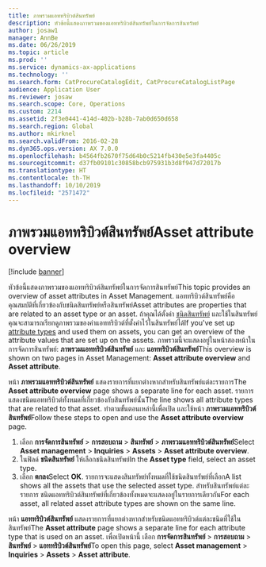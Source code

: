 ```yaml
---
title: ภาพรวมแอททริบิวต์สินทรัพย์
description: หัวข้อนี้แสดงภาพรวมของแอททริบิวต์สินทรัพย์ในการจัดการสินทรัพย์
author: josaw1
manager: AnnBe
ms.date: 06/26/2019
ms.topic: article
ms.prod: ''
ms.service: dynamics-ax-applications
ms.technology: ''
ms.search.form: CatProcureCatalogEdit, CatProcureCatalogListPage
audience: Application User
ms.reviewer: josaw
ms.search.scope: Core, Operations
ms.custom: 2214
ms.assetid: 2f3e0441-414d-402b-b28b-7ab0d650d658
ms.search.region: Global
ms.author: mkirknel
ms.search.validFrom: 2016-02-28
ms.dyn365.ops.version: AX 7.0.0
ms.openlocfilehash: b4564fb2670f75d64b0c5214fb430e5e3fa4405c
ms.sourcegitcommit: d37fb09101c30858bcb975931b3d8f947d72017b
ms.translationtype: HT
ms.contentlocale: th-TH
ms.lasthandoff: 10/10/2019
ms.locfileid: "2571472"
---
```

# <a name="asset-attribute-overview"></a><span data-ttu-id="85090-103">ภาพรวมแอททริบิวต์สินทรัพย์</span><span class="sxs-lookup"><span data-stu-id="85090-103">Asset attribute overview</span></span>

[!include [banner](../../includes/banner.md)]

 

<span data-ttu-id="85090-104">หัวข้อนี้แสดงภาพรวมของแอททริบิวต์สินทรัพย์ในการจัดการสินทรัพย์</span><span class="sxs-lookup"><span data-stu-id="85090-104">This topic provides an overview of asset attributes in Asset Management.</span></span> <span data-ttu-id="85090-105">แอททริบิวต์สินทรัพย์คือคุณสมบัติที่เกี่ยวข้องกับชนิดสินทรัพย์หรือสินทรัพย์</span><span class="sxs-lookup"><span data-stu-id="85090-105">Asset attributes are properties that are related to an asset type or an asset.</span></span> <span data-ttu-id="85090-106">ถ้าคุณได้ตั้งค่า [ชนิดสินทรัพย์](../setup-for-functional-locations/specification-types.md) และใช้ในสินทรัพย์ คุณจะสามารถเรียกดูภาพรวมของค่าแอททริบิวต์ที่ตั้งค่าไว้ในสินทรัพย์ได้</span><span class="sxs-lookup"><span data-stu-id="85090-106">If you've set up [attribute types](../setup-for-functional-locations/specification-types.md) and used them on assets, you can get an overview of the attribute values that are set up on the assets.</span></span> <span data-ttu-id="85090-107">ภาพรวมนี้จะแสดงอยู่ในหน้าสองหน้าในการจัดการสินทรัพย์: **ภาพรวมแอททริบิวต์สินทรัพย์** และ **แอททริบิวต์สินทรัพย์**</span><span class="sxs-lookup"><span data-stu-id="85090-107">This overview is shown on two pages in Asset Management: **Asset attribute overview** and **Asset attribute**.</span></span>

<span data-ttu-id="85090-108">หน้า **ภาพรวมแอททริบิวต์สินทรัพย์** แสดงรายการที่แยกต่างหากสำหรับสินทรัพย์แต่ละรายการ</span><span class="sxs-lookup"><span data-stu-id="85090-108">The **Asset attribute overview** page shows a separate line for each asset.</span></span> <span data-ttu-id="85090-109">รายการแสดงชนิดแอททริบิวต์ทั้งหมดที่เกี่ยวข้องกับสินทรัพย์นั้น</span><span class="sxs-lookup"><span data-stu-id="85090-109">The line shows all attribute types that are related to that asset.</span></span> <span data-ttu-id="85090-110">ทำตามขั้นตอนเหล่านี้เพื่อเปิด และใช้หน้า **ภาพรวมแอททริบิวต์สินทรัพย์**</span><span class="sxs-lookup"><span data-stu-id="85090-110">Follow these steps to open and use the **Asset attribute overview** page.</span></span>

1. <span data-ttu-id="85090-111">เลือก **การจัดการสินทรัพย์** \> **การสอบถาม** \> **สินทรัพย์** \> **ภาพรวมแอททริบิวต์สินทรัพย์**</span><span class="sxs-lookup"><span data-stu-id="85090-111">Select **Asset management** \> **Inquiries** \> **Assets** \> **Asset attribute overview**.</span></span>
2. <span data-ttu-id="85090-112">ในฟิลด์ **ชนิดสินทรัพย์** ให้เลือกชนิดสินทรัพย์</span><span class="sxs-lookup"><span data-stu-id="85090-112">In the **Asset type** field, select an asset type.</span></span>
3. <span data-ttu-id="85090-113">เลือก **ตกลง**</span><span class="sxs-lookup"><span data-stu-id="85090-113">Select **OK**.</span></span> <span data-ttu-id="85090-114">รายการจะแสดงสินทรัพย์ทั้งหมดที่ใช้ชนิดสินทรัพย์ที่เลือก</span><span class="sxs-lookup"><span data-stu-id="85090-114">A list shows all the assets that use the selected asset type.</span></span> <span data-ttu-id="85090-115">สำหรับสินทรัพย์แต่ละรายการ ชนิดแอททริบิวต์สินทรัพย์ที่เกี่ยวข้องทั้งหมดจะแสดงอยู่ในรายการเดียวกัน</span><span class="sxs-lookup"><span data-stu-id="85090-115">For each asset, all related asset attribute types are shown on the same line.</span></span>

<span data-ttu-id="85090-116">หน้า **แอททริบิวต์สินทรัพย์** แสดงรายการที่แยกต่างหากสำหรับชนิดแอททริบิวต์แต่ละชนิดที่ใช้ในสินทรัพย์</span><span class="sxs-lookup"><span data-stu-id="85090-116">The **Asset attribute** page shows a separate line for each attribute type that is used on an asset.</span></span> <span data-ttu-id="85090-117">เพื่อเปิดหน้านี้ เลือก **การจัดการสินทรัพย์** \> **การสอบถาม** \> **สินทรัพย์** \> **แอททริบิวต์สินทรัพย์**</span><span class="sxs-lookup"><span data-stu-id="85090-117">To open this page, select **Asset management** \> **Inquiries** \> **Assets** \> **Asset attribute**.</span></span>
